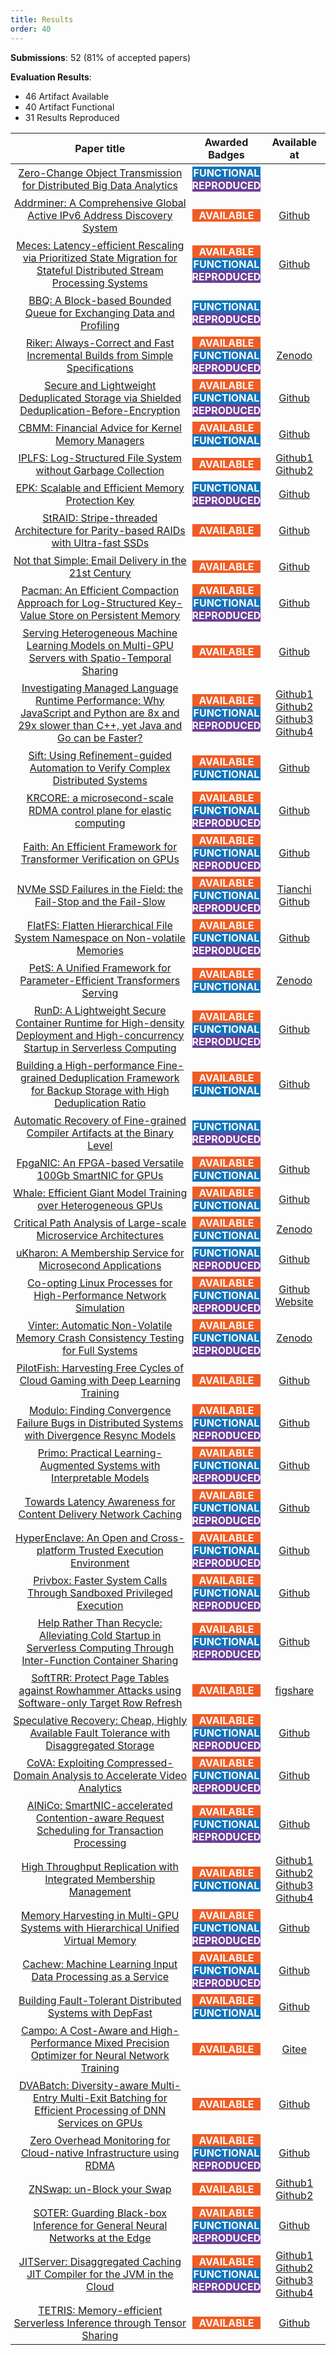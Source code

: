 ```yaml
---
title: Results
order: 40
---
```



<style>
table th:first-of-type {
    width: 60%;
    margin-top:10px;
    margin-bottom:10px;
}
table th:nth-of-type(2) {
    width: 20%;
    margin-top:10px;
    margin-bottom:10px;
}
table th:nth-of-type(3) {
    width: 20%;
    margin-top:10px;
    margin-bottom:10px;
}

table td {
    padding:0.25em;
}

span#aa {
    background-color:#f15c24;
    color:#FFFFFF;
    font-weight: bold;
    display: inline-block;
    margin: 0px 0px 0px 0px;
    width:100%;
}

span#af {
    background-color:#1274bb;
    color:#FFFFFF;
    font-weight: bold;
    display: inline-block;
    margin: 0px 0px 0px 0px;
    width:100%;
}

span#rr {
    background-color:#6c4099;
    color:#FFFFFF;
    font-weight: bold;
    display: inline-block;
    margin: 0px 0px 0px 0px;
    width:100%;
}

</style>

**Submissions**: 52 (81% of accepted papers)

**Evaluation Results**:

* 46 Artifact Available
* 40 Artifact Functional
* 31 Results Reproduced

| Paper title | Awarded Badges | Available at |
|:-----------:|:--------------:|:------------:|
| [Zero-Change Object Transmission for Distributed Big Data Analytics]() | <span id="af">FUNCTIONAL</span><br><span id="rr">REPRODUCED</span> | |
| [Addrminer: A Comprehensive Global Active IPv6 Address Discovery System]() | <span id="aa">AVAILABLE</span> | [Github](https://github.com/AddrMiner/AddrMiner) |
| [Meces: Latency-efficient Rescaling via Prioritized State Migration for Stateful Distributed Stream Processing Systems]() | <span id="aa">AVAILABLE</span><br><span id="af">FUNCTIONAL</span><br><span id="rr">REPRODUCED</span> | [Github](https://github.com/ATC2022No63/Meces-Artifact) |
| [BBQ: A Block-based Bounded Queue for Exchanging Data and Profiling]() | <span id="af">FUNCTIONAL</span><br><span id="rr">REPRODUCED</span> | |
| [Riker: Always-Correct and Fast Incremental Builds from Simple Specifications]() | <span id="aa">AVAILABLE</span><br><span id="af">FUNCTIONAL</span><br><span id="rr">REPRODUCED</span> | [Zenodo](https://doi.org/10.5281/zenodo.6544966) |
| [Secure and Lightweight Deduplicated Storage via Shielded Deduplication-Before-Encryption]() | <span id="aa">AVAILABLE</span><br><span id="af">FUNCTIONAL</span><br><span id="rr">REPRODUCED</span> | [Github](https://github.com/yzr95924/DEBE) |
| [CBMM: Financial Advice for Kernel Memory Managers]() | <span id="aa">AVAILABLE</span><br><span id="af">FUNCTIONAL</span> | [Github](https://github.com/multifacet/cbmm-artifact) |
| [IPLFS: Log-Structured File System without Garbage Collection]() | <span id="aa">AVAILABLE</span> | [Github1](https://github.com/ESOS-Lab/IPLFS)<br>[Github2](https://github.com/ESOS-Lab/Interval_Mapping) |
| [EPK: Scalable and Efficient Memory Protection Key]() | <span id="af">FUNCTIONAL</span><br><span id="rr">REPRODUCED</span> | [Github](https://github.com/SJTU-IPADS/EPK) |
| [StRAID: Stripe-threaded Architecture for Parity-based RAIDs with Ultra-fast SSDs]() | <span id="aa">AVAILABLE</span> | [Github](https://github.com/wsczq1/straid) |
| [Not that Simple: Email Delivery in the 21st Century]() | <span id="aa">AVAILABLE</span> | [Github](https://github.com/ichdasich/email-measurement-toolchain) |
| [Pacman: An Efficient Compaction Approach for Log-Structured Key-Value Store on Persistent Memory]() | <span id="aa">AVAILABLE</span><br><span id="af">FUNCTIONAL</span><br><span id="rr">REPRODUCED</span> | [Github](https://github.com/thustorage/pacman) |
| [Serving Heterogeneous Machine Learning Models on Multi-GPU Servers with Spatio-Temporal Sharing]() | <span id="aa">AVAILABLE</span> | [Github](https://doi.org/10.5281/zenodo.6544909) |
| [Investigating Managed Language Runtime Performance: Why JavaScript and Python are 8x and 29x slower than C++, yet Java and Go can be Faster?]() | <span id="aa">AVAILABLE</span><br><span id="af">FUNCTIONAL</span><br><span id="rr">REPRODUCED</span> | [Github1](https://github.com/dsrg-uoft/LangBench)<br>[Github2](https://github.com/dsrg-uoft/LangBench-openjdk)<br>[Github3](https://github.com/dsrg-uoft/LangBench-nodejs)<br>[Github4](https://github.com/dsrg-uoft/LangBench-cpython)|
| [Sift: Using Refinement-guided Automation to Verify Complex Distributed Systems]() | <span id="aa">AVAILABLE</span><br><span id="af">FUNCTIONAL</span> | [Github](https://github.com/GLaDOS-Michigan/Sift) |
| [KRCORE: a microsecond-scale RDMA control plane for elastic computing]() | <span id="aa">AVAILABLE</span><br><span id="af">FUNCTIONAL</span><br><span id="rr">REPRODUCED</span> | [Github](https://github.com/SJTU-IPADS/krcore-artifacts.git) |
| [Faith: An Efficient Framework for Transformer Verification on GPUs]() | <span id="aa">AVAILABLE</span><br><span id="af">FUNCTIONAL</span><br><span id="rr">REPRODUCED</span> | [Github](https://github.com/BoyuanFeng/Faith) |
| [NVMe SSD Failures in the Field: the Fail-Stop and the Fail-Slow]() | <span id="aa">AVAILABLE</span><br><span id="af">FUNCTIONAL</span><br><span id="rr">REPRODUCED</span> | [Tianchi](https://tianchi.aliyun.com/dataset/dataDetail?dataId=128972)<br>[Github](https://github.com/Excelsiorrr/AE) |
| [FlatFS: Flatten Hierarchical File System Namespace on Non-volatile Memories]() | <span id="aa">AVAILABLE</span><br><span id="af">FUNCTIONAL</span><br><span id="rr">REPRODUCED</span> | [Github](https://github.com/miaogecm/FlatFS.git) |
| [PetS: A Unified Framework for Parameter-Efficient Transformers Serving]() | <span id="aa">AVAILABLE</span><br><span id="af">FUNCTIONAL</span>| [Zenodo](https://zenodo.org/record/6534753#.YnpJtoxBz31) |
| [RunD: A Lightweight Secure Container Runtime for High-density Deployment and High-concurrency Startup in Serverless Computing]() | <span id="aa">AVAILABLE</span><br><span id="af">FUNCTIONAL</span><br><span id="rr">REPRODUCED</span> | [Github](https://github.com/chengjiagan/RunD_ATC22) |
| [Building a High-performance Fine-grained Deduplication Framework for Backup Storage with High Deduplication Ratio]() | <span id="aa">AVAILABLE</span><br><span id="af">FUNCTIONAL</span> | [Github](https://github.com/Borelset/MeGA) |
| [Automatic Recovery of Fine-grained Compiler Artifacts at the Binary Level]() | <span id="af">FUNCTIONAL</span><br><span id="rr">REPRODUCED</span> | |
| [FpgaNIC: An FPGA-based Versatile 100Gb SmartNIC for GPUs]() | <span id="aa">AVAILABLE</span><br><span id="af">FUNCTIONAL</span><br> | [Github](https://github.com/carlzhang4/FPGANic) |
| [Whale: Efficient Giant Model Training over Heterogeneous GPUs]() | <span id="aa">AVAILABLE</span><br><span id="af">FUNCTIONAL</span> | [Github](https://github.com/alibaba/EasyParallelLibrary) |
| [Critical Path Analysis of Large-scale Microservice Architectures]() | <span id="aa">AVAILABLE</span><br><span id="af">FUNCTIONAL</span> | [Zenodo](https://zenodo.org/record/6544915#.Yn3UZhPMJhE) |
| [uKharon: A Membership Service for Microsecond Applications]() | <span id="af">FUNCTIONAL</span><br><span id="rr">REPRODUCED</span> | [Github](https://github.com/LPD-EPFL/ukharon-artifacts) |
| [Co-opting Linux Processes for High-Performance Network Simulation]() | <span id="aa">AVAILABLE</span><br><span id="af">FUNCTIONAL</span><br><span id="rr">REPRODUCED</span> | [Github](https://github.com/netsim-atc2022/netsim-atc2022.github.io)<br>[Website](https://netsim-atc2022.github.io) |
| [Vinter: Automatic Non-Volatile Memory Crash Consistency Testing for Full Systems]() | <span id="aa">AVAILABLE</span><br><span id="af">FUNCTIONAL</span><br><span id="rr">REPRODUCED</span> | [Zenodo](https://zenodo.org/record/6544869) |
| [PilotFish: Harvesting Free Cycles of Cloud Gaming with Deep Learning Training]() | <span id="aa">AVAILABLE</span> | [Github](https://github.com/Chen-Binghao/PilotFish) |
| [Modulo: Finding Convergence Failure Bugs in Distributed Systems with Divergence Resync Models]() | <span id="aa">AVAILABLE</span><br><span id="af">FUNCTIONAL</span><br><span id="rr">REPRODUCED</span> | [Github](https://github.com/Kaelus/Modulo) |
| [Primo: Practical Learning-Augmented Systems with Interpretable Models]() | <span id="aa">AVAILABLE</span><br><span id="af">FUNCTIONAL</span><br><span id="rr">REPRODUCED</span> | [Github](https://github.com/S-Lab-System-Group/Primo) |
| [Towards Latency Awareness for Content Delivery Network Caching]() | <span id="aa">AVAILABLE</span><br><span id="af">FUNCTIONAL</span><br><span id="rr">REPRODUCED</span> | [Github](https://github.com/GYan58/la-cache-atc22) |
| [HyperEnclave: An Open and Cross-platform Trusted Execution Environment]() | <span id="aa">AVAILABLE</span><br><span id="af">FUNCTIONAL</span><br><span id="rr">REPRODUCED</span> | [Github](https://github.com/HyperEnclave/atc22-ae) |
| [Privbox: Faster System Calls Through Sandboxed Privileged Execution]() | <span id="aa">AVAILABLE</span><br><span id="af">FUNCTIONAL</span><br><span id="rr">REPRODUCED</span> | [Github](https://github.com/privbox/devenv) |
| [Help Rather Than Recycle: Alleviating Cold Startup in Serverless Computing Through Inter-Function Container Sharing]() | <span id="aa">AVAILABLE</span><br><span id="af">FUNCTIONAL</span><br><span id="rr">REPRODUCED</span> | [Github](https://github.com/lzjzx1122/Pagurus) |
| [SoftTRR: Protect Page Tables against Rowhammer Attacks using Software-only Target Row Refresh]() | <span id="aa">AVAILABLE</span> | [figshare](https://doi.org/10.6084/m9.figshare.19721692) |
| [Speculative Recovery: Cheap, Highly Available Fault Tolerance with Disaggregated Storage]() | <span id="aa">AVAILABLE</span><br><span id="af">FUNCTIONAL</span><br><span id="rr">REPRODUCED</span> | [Github](https://github.com/princeton-sns/specreds) |
| [CoVA: Exploiting Compressed-Domain Analysis to Accelerate Video Analytics]() | <span id="aa">AVAILABLE</span><br><span id="af">FUNCTIONAL</span><br><span id="rr">REPRODUCED</span> | [Github](https://github.com/casys-kaist/CoVA) |
| [AlNiCo: SmartNIC-accelerated Contention-aware Request Scheduling for Transaction Processing]() | <span id="aa">AVAILABLE</span><br><span id="af">FUNCTIONAL</span><br><span id="rr">REPRODUCED</span> | [Github](https://github.com/thustorage/AlNiCo) |
| [High Throughput Replication with Integrated Membership Management]() | <span id="aa">AVAILABLE</span><br><span id="af">FUNCTIONAL</span> | [Github1](https://github.com/pfouto/chain)<br>[Github2](https://github.com/pfouto/chain-client)<br>[Github3](https://github.com/pfouto/chain-zoo)<br>[Github4](https://github.com/pfouto/chain-results) |
| [Memory Harvesting in Multi-GPU Systems with Hierarchical Unified Virtual Memory]() | <span id="aa">AVAILABLE</span><br><span id="af">FUNCTIONAL</span><br><span id="rr">REPRODUCED</span> | [Github](https://github.com/casys-kaist/HUVM) |
| [Cachew: Machine Learning Input Data Processing as a Service]() | <span id="aa">AVAILABLE</span><br><span id="af">FUNCTIONAL</span><br><span id="rr">REPRODUCED</span> | [Github](https://github.com/eth-easl/cachew_experiments) |
| [Building Fault-Tolerant Distributed Systems with DepFast]() | <span id="aa">AVAILABLE</span><br><span id="af">FUNCTIONAL</span> | [Github](https://github.com/stonysystems/depfast-ae/tree/atc_ae) |
| [Campo: A Cost-Aware and High-Performance Mixed Precision Optimizer for Neural Network Training]() | <span id="aa">AVAILABLE</span> | [Gitee](https://gitee.com/sayounara/Campo_amp) |
| [DVABatch: Diversity-aware Multi-Entry Multi-Exit Batching for Efficient Processing of DNN Services on GPUs]() | <span id="aa">AVAILABLE</span> | [Github](https://github.com/sjtu-epcc/DVABatch) |
| [Zero Overhead Monitoring for Cloud-native Infrastructure using RDMA]() | <span id="aa">AVAILABLE</span><br><span id="af">FUNCTIONAL</span><br><span id="rr">REPRODUCED</span> | [Github](https://github.com/wwwzrb/zero-ae/tree/zero-ae) |
| [ZNSwap: un-Block your Swap]() | <span id="aa">AVAILABLE</span> | [Github1](https://github.com/acsl-technion/znswap)<br>[Github2](https://github.com/acsl-technion/znswap_policy_module) |
| [SOTER: Guarding Black-box Inference for General Neural Networks at the Edge]() | <span id="aa">AVAILABLE</span><br><span id="af">FUNCTIONAL</span><br><span id="rr">REPRODUCED</span> | [Github](https://github.com/hku-systems/SOTER) |
| [JITServer: Disaggregated Caching JIT Compiler for the JVM in the Cloud]() | <span id="aa">AVAILABLE</span><br><span id="af">FUNCTIONAL</span><br><span id="rr">REPRODUCED</span> | [Github1](https://github.com/AlexeyKhrabrov/jitserver-benchmarks)<br>[Github2](https://github.com/AlexeyKhrabrov/openj9/tree/atc22ae)<br>[Github3](https://github.com/AlexeyKhrabrov/omr/tree/atc22ae)<br>[Github4](https://github.com/AlexeyKhrabrov/openj9-openjdk-jdk8/tree/atc22ae) |
| [TETRIS: Memory-efficient Serverless Inference through Tensor Sharing]() | <span id="aa">AVAILABLE</span> | [Github](https://github.com/JelixLi/Tetris) |